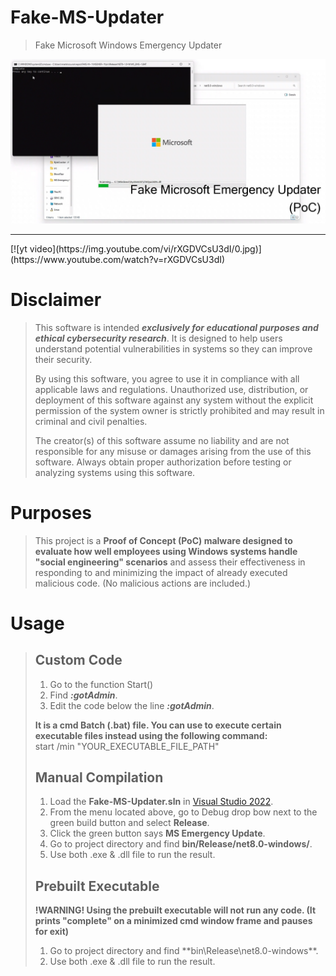 # Fake-MS-Updater
> Fake Microsoft Windows Emergency Updater

<img src="screenshot.png">
<hr>
[![yt video](https://img.youtube.com/vi/rXGDVCsU3dI/0.jpg)](https://www.youtube.com/watch?v=rXGDVCsU3dI)

# Disclaimer
> This software is intended ***exclusively for educational purposes and ethical cybersecurity research***. It is designed to help users understand potential vulnerabilities in systems so they can improve their security.
>
> By using this software, you agree to use it in compliance with all applicable laws and regulations. Unauthorized use, distribution, or deployment of this software against any system without the explicit permission of the system owner is strictly prohibited and may result in criminal and civil penalties.
>
> The creator(s) of this software assume no liability and are not responsible for any misuse or damages arising from the use of this software. Always obtain proper authorization before testing or analyzing systems using this software.

# Purposes
> This project is a **Proof of Concept (PoC) malware designed to evaluate how well employees using Windows systems handle "social engineering" scenarios** and assess their effectiveness in responding to and minimizing the impact of already executed malicious code.
> (No malicious actions are included.)

# Usage
> ## Custom Code
> 1. Go to the function Start()<br>
> 2. Find ***:gotAdmin***.<br>
> 3. Edit the code below the line ***:gotAdmin***.<br>
>
> **It is a cmd Batch (.bat) file. You can use to execute certain executable files instead using the following command:**<br>
> start /min "YOUR_EXECUTABLE_FILE_PATH"<br>
> ## Manual Compilation
> 1. Load the **Fake-MS-Updater.sln** in [Visual Studio 2022](https://visualstudio.microsoft.com/vs/).<br>
> 2. From the menu located above, go to Debug drop bow next to the green build button and select **Release**.<br>
> 3. Click the green button says **MS Emergency Update**.<br>
> 4. Go to project directory and find **bin/Release/net8.0-windows/**.<br>
> 5. Use both .exe & .dll file to run the result.<br>
> ## Prebuilt Executable
> **!WARNING! Using the prebuilt executable will not run any code. (It prints "complete" on a minimized cmd window frame and pauses for exit)**<br>
> 1. Go to project directory and find **bin\Release\net8.0-windows\**.<br>
> 2. Use both .exe & .dll file to run the result.<br>
